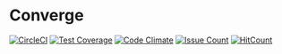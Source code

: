 # Converge
[![CircleCI](https://circleci.com/gh/giftofjehovah/converge.svg?style=svg)](https://circleci.com/gh/giftofjehovah/converge) [![Test Coverage](https://codeclimate.com/github/giftofjehovah/converge/badges/coverage.svg)](https://codeclimate.com/github/giftofjehovah/converge/coverage) [![Code Climate](https://codeclimate.com/github/giftofjehovah/converge/badges/gpa.svg)](https://codeclimate.com/github/giftofjehovah/converge) [![Issue Count](https://codeclimate.com/github/giftofjehovah/converge/badges/issue_count.svg)](https://codeclimate.com/github/giftofjehovah/converge) [![HitCount](https://hitt.herokuapp.com/giftofjehovah/converge.svg)](https://github.com/giftofjehovah/converge)
